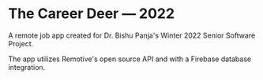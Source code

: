 # The Career Deer — 2022
A remote job app created for Dr. Bishu Panja's Winter 2022 Senior Software Project.

The app utilizes Remotive's open source API and with a Firebase database integration.
